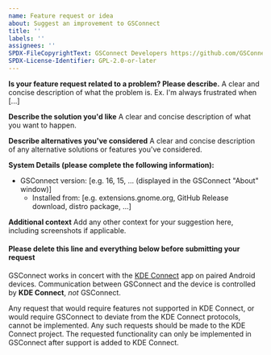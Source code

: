 ```yaml
---
name: Feature request or idea
about: Suggest an improvement to GSConnect
title: ''
labels: ''
assignees: ''
SPDX-FileCopyrightText: GSConnect Developers https://github.com/GSConnect
SPDX-License-Identifier: GPL-2.0-or-later
---
```


**Is your feature request related to a problem? Please describe.**
A clear and concise description of what the problem is. Ex. I'm always frustrated when [...]

**Describe the solution you'd like**
A clear and concise description of what you want to happen.

**Describe alternatives you've considered**
A clear and concise description of any alternative solutions or features you've considered.

**System Details (please complete the following information):**
 - GSConnect version: [e.g. 16, 15, ... (displayed in the GSConnect "About" window)]
   - Installed from: [e.g. extensions.gnome.org, GitHub Release download, distro package, ...]

**Additional context**
Add any other context for your suggestion here, including screenshots if applicable.

#### Please delete this line and everything below before submitting your request

GSConnect works in concert with the [KDE Connect][1] app on paired Android devices. Communication between GSConnect and the device is controlled by **KDE Connect**, _not_ GSConnect.

Any request that would require features not supported in KDE Connect, or would require GSConnect to deviate from the KDE Connect protocols, cannot be implemented. Any such requests should be made to the KDE Connect project. The requested functionality can only be implemented in GSConnect after support is added to KDE Connect.

[1]: (https://community.kde.org/KDEConnect)
